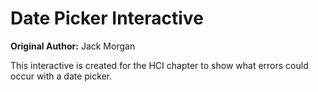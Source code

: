 # Date Picker Interactive

**Original Author:** Jack Morgan

This interactive is created for the HCI chapter to show what errors could occur with a date picker.
